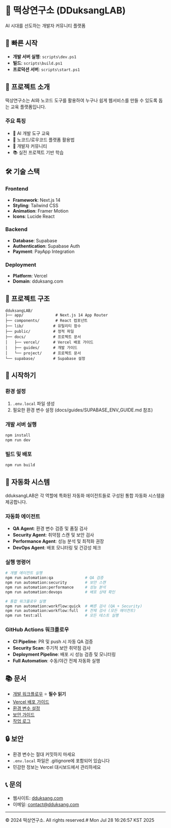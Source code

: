 # 🚀 떡상연구소 (DDuksangLAB)

AI 시대를 선도하는 개발자 커뮤니티 플랫폼

## 🔧 빠른 시작
- **개발 서버 실행**: `scripts\dev.ps1`
- **빌드**: `scripts\build.ps1`
- **프로덕션 서버**: `scripts\start.ps1`

## 📌 프로젝트 소개

떡상연구소는 AI와 노코드 도구를 활용하여 누구나 쉽게 웹서비스를 만들 수 있도록 돕는 교육 플랫폼입니다.

### 주요 특징
- 🤖 AI 개발 도구 교육
- 🔧 노코드/로우코드 플랫폼 활용법
- 👥 개발자 커뮤니티
- 📚 실전 프로젝트 기반 학습

## 🛠 기술 스택

### Frontend
- **Framework**: Next.js 14
- **Styling**: Tailwind CSS
- **Animation**: Framer Motion
- **Icons**: Lucide React

### Backend
- **Database**: Supabase
- **Authentication**: Supabase Auth
- **Payment**: PayApp Integration

### Deployment
- **Platform**: Vercel
- **Domain**: dduksang.com

## 📁 프로젝트 구조

```
dduksangLAB/
├── app/              # Next.js 14 App Router
├── components/       # React 컴포넌트
├── lib/             # 유틸리티 함수
├── public/          # 정적 파일
├── docs/            # 프로젝트 문서
│   ├── vercel/      # Vercel 배포 가이드
│   ├── guides/      # 개발 가이드
│   └── project/     # 프로젝트 문서
└── supabase/        # Supabase 설정
```

## 🚀 시작하기

### 환경 설정
1. `.env.local` 파일 생성
2. 필요한 환경 변수 설정 (docs/guides/SUPABASE_ENV_GUIDE.md 참조)

### 개발 서버 실행
```bash
npm install
npm run dev
```

### 빌드 및 배포
```bash
npm run build
```

## 🤖 자동화 시스템

dduksangLAB은 각 역할에 특화된 자동화 에이전트들로 구성된 통합 자동화 시스템을 제공합니다.

### 자동화 에이전트

- **QA Agent**: 환경 변수 검증 및 품질 검사
- **Security Agent**: 취약점 스캔 및 보안 검사
- **Performance Agent**: 성능 분석 및 최적화 권장
- **DevOps Agent**: 배포 모니터링 및 건강성 체크

### 실행 명령어

```bash
# 개별 에이전트 실행
npm run automation:qa              # QA 검증
npm run automation:security        # 보안 스캔
npm run automation:performance     # 성능 분석
npm run automation:devops          # 배포 상태 확인

# 통합 워크플로우 실행
npm run automation:workflow:quick  # 빠른 검사 (QA + Security)
npm run automation:workflow:full   # 전체 검사 (모든 에이전트)
npm run test:all                   # 모든 테스트 실행
```

### GitHub Actions 워크플로우

- **CI Pipeline**: PR 및 push 시 자동 QA 검증
- **Security Scan**: 주기적 보안 취약점 검사  
- **Deployment Pipeline**: 배포 시 성능 검증 및 모니터링
- **Full Automation**: 수동/야간 전체 자동화 실행

## 📚 문서

- [개발 워크플로우](docs/project/DEVELOPMENT_WORKFLOW.md) ⭐ **필수 읽기**
- [Vercel 배포 가이드](docs/vercel/VERCEL_BUILD_FIX.md)
- [환경 변수 설정](docs/guides/SUPABASE_ENV_GUIDE.md)
- [보안 가이드](docs/guides/SECURITY_CLEANUP.md)
- [작업 로그](docs/project/worklog.md)

## 🔒 보안

- 환경 변수는 절대 커밋하지 마세요
- `.env.local` 파일은 .gitignore에 포함되어 있습니다
- 민감한 정보는 Vercel 대시보드에서 관리하세요

## 📞 문의

- 웹사이트: [dduksang.com](https://dduksang.com)
- 이메일: contact@dduksang.com

---

© 2024 떡상연구소. All rights reserved.# Mon Jul 28 16:26:57 KST 2025
